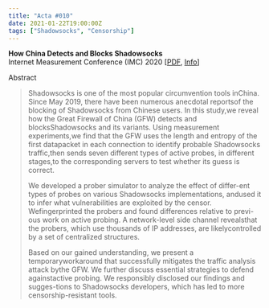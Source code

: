 ```yaml
---
title: "Acta #010"
date: 2021-01-22T19:00:00Z
tags: ["Shadowsocks", "Censorship"]
--- 
```


**How China Detects and Blocks Shadowsocks**  
Internet Measurement Conference (IMC) 2020 [[PDF](https://gfw.report/publications/imc20/data/paper/shadowsocks.pdf), [Info](https://gfw.report/talks/imc20/en/)]

Abstract

> Shadowsocks is one of the most popular circumvention tools inChina. Since May 2019, there have been numerous anecdotal reportsof the blocking of Shadowsocks from Chinese users. In this study,we reveal how the Great Firewall of China (GFW) detects and blocksShadowsocks and its variants. Using measurement experiments,we find that the GFW uses the length and entropy of the first datapacket in each connection to identify probable Shadowsocks traffic,then sends seven different types of active probes, in different stages,to the corresponding servers to test whether its guess is correct.
>
>We developed a prober simulator to analyze the effect of differ-ent types of probes on various Shadowsocks implementations, andused it to infer what vulnerabilities are exploited by the censor. Wefingerprinted the probers and found differences relative to previ-ous work on active probing. A network-level side channel revealsthat the probers, which use thousands of IP addresses, are likelycontrolled by a set of centralized structures.
>
>Based on our gained understanding, we present a temporaryworkaround that successfully mitigates the traffic analysis attack bythe GFW. We further discuss essential strategies to defend againstactive probing. We responsibly disclosed our findings and sugges-tions to Shadowsocks developers, which has led to more censorship-resistant tools.